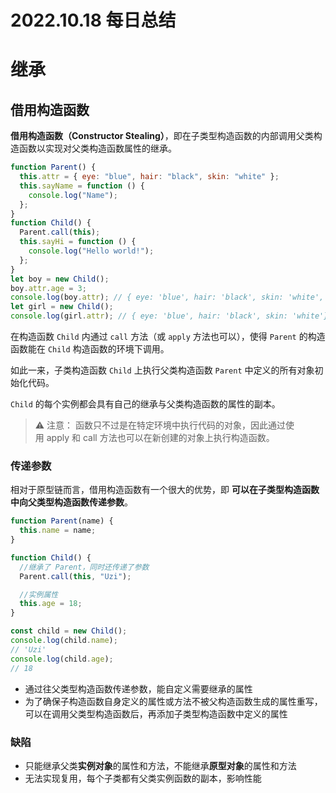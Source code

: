 # 2022.10.18 每日总结

# 继承

## **借用构造函数**

**借用构造函数（Constructor Stealing）**，即在子类型构造函数的内部调用父类构造函数以实现对父类构造函数属性的继承。

```jsx
function Parent() {
  this.attr = { eye: "blue", hair: "black", skin: "white" };
  this.sayName = function () {
    console.log("Name");
  };
}
function Child() {
  Parent.call(this);
  this.sayHi = function () {
    console.log("Hello world!");
  };
}
let boy = new Child();
boy.attr.age = 3;
console.log(boy.attr); // { eye: 'blue', hair: 'black', skin: 'white', age: 3}
let girl = new Child();
console.log(girl.attr); // { eye: 'blue', hair: 'black', skin: 'white'}
```

在构造函数 `Child` 内通过 `call` 方法（或 `apply` 方法也可以），使得 `Parent` 的构造函数能在 `Child` 构造函数的环境下调用。

如此一来，子类构造函数 `Child` 上执行父类构造函数 `Parent` 中定义的所有对象初始化代码。

`Child` 的每个实例都会具有自己的继承与父类构造函数的属性的副本。

> ⚠️ 注意： 函数只不过是在特定环境中执行代码的对象，因此通过使用 apply 和 call 方法也可以在新创建的对象上执行构造函数。
> 

### **传递参数**

相对于原型链而言，借用构造函数有一个很大的优势，即 **可以在子类型构造函数中向父类型构造函数传递参数**。

```jsx
function Parent(name) {
  this.name = name;
}

function Child() {
  //继承了 Parent，同时还传递了参数
  Parent.call(this, "Uzi");

  //实例属性
  this.age = 18;
}

const child = new Child();
console.log(child.name);
// 'Uzi'
console.log(child.age);
// 18
```

- 通过往父类型构造函数传递参数，能自定义需要继承的属性
- 为了确保子构造函数自身定义的属性或方法不被父构造函数生成的属性重写，可以在调用父类型构造函数后，再添加子类型构造函数中定义的属性

### **缺陷**

- 只能继承父类**实例对象**的属性和方法，不能继承**原型对象**的属性和方法
- 无法实现复用，每个子类都有父类实例函数的副本，影响性能